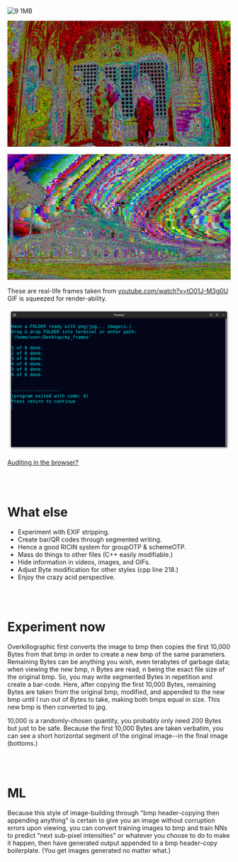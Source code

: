 <!--
Transform images into bizarre absurdity, and experiment with data-image.
-->



![9 1MB](https://user-images.githubusercontent.com/75550631/228114557-75d1867a-eae0-45a6-885d-379e320eac5d.gif)



<p align="center">
  <img src="https://raw.githubusercontent.com/compromise-evident/Overkillographic/main/Other/Frame_1.jpg">
</p>

<p align="center">
  <img src="https://raw.githubusercontent.com/compromise-evident/Overkillographic/main/Other/Frame_2.jpg">
</p>

These are real-life frames taken from [youtube.com/watch?v=tO01J-M3g0U](https://www.youtube.com/watch?v=tO01J-M3g0U)
GIF is squeezed for render-ability.

<p align="center">
  <img src="https://raw.githubusercontent.com/compromise-evident/Overkillographic/main/Other/Terminal_8e7e3ab08d8ba018298d10a37d38566f3e9da3b0e0d3fffa648d67646cf0b34a.png">
</p>

[Auditing in the browser?](https://coliru.stacked-crooked.com/a/33c5f88201e0e793)

<br>
<br>

# What else

* Experiment with EXIF stripping.
* Create bar/QR codes through segmented writing.
* Hence a good RICIN system for groupOTP & schemeOTP.
* Mass do things to other files (C++ easily modifiable.)
* Hide information in videos, images, and GIFs.
* Adjust Byte modification for other styles (cpp line 218.)
* Enjoy the crazy acid perspective.

<br>
<br>

# Experiment now

Overkillographic first converts the image to bmp then copies the first 10,000
Bytes from that bmp in order to create a new bmp of the same parameters. Remaining
Bytes can be anything you wish, even terabytes of garbage data; when viewing the
new bmp, n Bytes are read, n being the exact file size of the original bmp.
So, you may write segmented Bytes in repetition and create a bar-code.
Here, after copying the first 10,000 Bytes, remaining Bytes are taken from the
original bmp, modified, and appended to the new bmp until I run out of Bytes
to take, making both bmps equal in size. This new bmp is then converted to jpg. <br>

10,000 is a randomly-chosen quantity, you probably only need 200 Bytes but just to be safe.
Because the first 10,000 Bytes are taken verbatim, you can see a short horizontal segment
of the original image--in the final image (bottoms.)

<br>
<br>

# ML

Because this style of image-building through "bmp header-copying then appending anything"
is certain to give you an image without corruption errors upon viewing, you can convert
training images to bmp and train NNs to predict "next sub-pixel intensities" or whatever
you choose to do to make it happen, then have generated output appended to a bmp
header-copy boilerplate. (You get images generated no matter what.)

